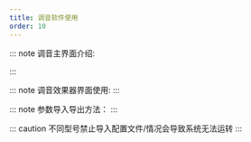 ```yaml
---
title: 调音软件使用
order: 10
---
```

::: note 调音主界面介绍:

:::


<ArtPlayer
  src="http://video.likeyou168.cn:9000/lky/lky/ex2050/video.mp4"
/>



::: note 调音效果器界面使用:
:::
<ArtPlayer
  src="http://video.likeyou168.cn:9000/lky/lky/mx202/mx202ty.webm"
/>

::: note 参数导入导出方法： 
:::

::: caution
不同型号禁止导入配置文件/情况会导致系统无法运转
:::

<ArtPlayer
  src="http://video.likeyou168.cn:9000/lky/lky/ex2050/video3.mp4"
/>
 

